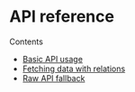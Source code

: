 # API reference

Contents

- [Basic API usage](./basic.md)
- [Fetching data with relations](./fetch.md)
- [Raw API fallback](./raw.md)
